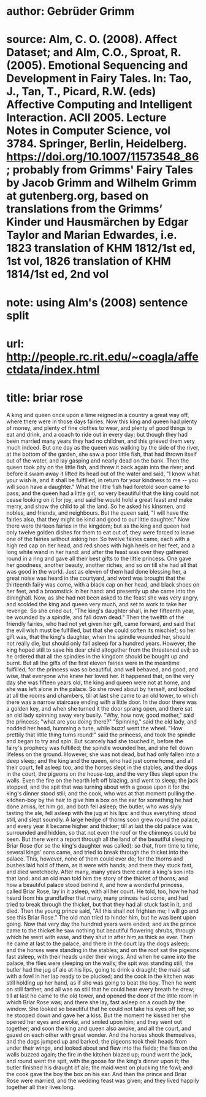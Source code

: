 # author: Gebrüder Grimm
# source: Alm, C. O. (2008). Affect Dataset; and Alm, C.O., Sproat, R. (2005). Emotional Sequencing and Development in Fairy Tales. In: Tao, J., Tan, T., Picard, R.W. (eds) Affective Computing and Intelligent Interaction. ACII 2005. Lecture Notes in Computer Science, vol 3784. Springer, Berlin, Heidelberg. https://doi.org/10.1007/11573548_86; probably from Grimms' Fairy Tales by Jacob Grimm and Wilhelm Grimm at gutenberg.org, based on translations from the Grimms’ Kinder und Hausmärchen by Edgar Taylor and Marian Edwardes, i.e. 1823 translation of KHM 1812/1st ed, 1st vol, 1826 translation of KHM 1814/1st ed, 2nd vol
# note: using Alm's (2008) sentence split
# url: http://people.rc.rit.edu/~coagla/affectdata/index.html
# title: briar rose

A king and queen once upon a time reigned in a country a great way off, where there were in those days fairies.
Now this king and queen had plenty of money, and plenty of fine clothes to wear, and plenty of good things to eat and drink, and a coach to ride out in every day: but though they had been married many years they had no children, and this grieved them very much indeed.
But one day as the queen was walking by the side of the river, at the bottom of the garden, she saw a poor little fish, that had thrown itself out of the water, and lay gasping and nearly dead on the bank.
Then the queen took pity on the little fish, and threw it back again into the river; and before it swam away it lifted its head out of the water and said, "I know what your wish is, and it shall be fulfilled, in return for your kindness to me -- you will soon have a daughter."
What the little fish had foretold soon came to pass; and the queen had a little girl, so very beautiful that the king could not cease looking on it for joy, and said he would hold a great feast and make merry, and show the child to all the land.
So he asked his kinsmen, and nobles, and friends, and neighbours.
But the queen said, "I will have the fairies also, that they might be kind and good to our little daughter."
Now there were thirteen fairies in the kingdom; but as the king and queen had only twelve golden dishes for them to eat out of, they were forced to leave one of the fairies without asking her.
So twelve fairies came, each with a high red cap on her head, and red shoes with high heels on her feet, and a long white wand in her hand: and after the feast was over they gathered round in a ring and gave all their best gifts to the little princess.
One gave her goodness, another beauty, another riches, and so on till she had all that was good in the world.
Just as eleven of them had done blessing her, a great noise was heard in the courtyard, and word was brought that the thirteenth fairy was come, with a black cap on her head, and black shoes on her feet, and a broomstick in her hand: and presently up she came into the dininghall.
Now, as she had not been asked to the feast she was very angry, and scolded the king and queen very much, and set to work to take her revenge.
So she cried out, "The king's daughter shall, in her fifteenth year, be wounded by a spindle, and fall down dead."
Then the twelfth of the friendly fairies, who had not yet given her gift, came forward, and said that the evil wish must be fulfilled, but that she could soften its mischief; so her gift was, that the king's daughter, when the spindle wounded her, should not really die, but should only fall asleep for a hundred years.
However, the king hoped still to save his dear child altogether from the threatened evil; so he ordered that all the spindles in the kingdom should be bought up and burnt.
But all the gifts of the first eleven fairies were in the meantime fulfilled; for the princess was so beautiful, and well behaved, and good, and wise, that everyone who knew her loved her.
It happened that, on the very day she was fifteen years old, the king and queen were not at home, and she was left alone in the palace.
So she roved about by herself, and looked at all the rooms and chambers, till at last she came to an old tower, to which there was a narrow staircase ending with a little door.
In the door there was a golden key, and when she turned it the door sprang open, and there sat an old lady spinning away very busily.
"Why, how now, good mother," said the princess; "what are you doing there?"
"Spinning," said the old lady, and nodded her head, humming a tune, while buzz! went the wheel.
"How prettily that little thing turns round!" said the princess, and took the spindle and began to try and spin.
But scarcely had she touched it, before the fairy's prophecy was fulfilled; the spindle wounded her, and she fell down lifeless on the ground.
However, she was not dead, but had only fallen into a deep sleep; and the king and the queen, who had just come home, and all their court, fell asleep too; and the horses slept in the stables, and the dogs in the court, the pigeons on the house-top, and the very flies slept upon the walls.
Even the fire on the hearth left off blazing, and went to sleep; the jack stopped, and the spit that was turning about with a goose upon it for the king's dinner stood still; and the cook, who was at that moment pulling the kitchen-boy by the hair to give him a box on the ear for something he had done amiss, let him go, and both fell asleep; the butler, who was slyly tasting the ale, fell asleep with the jug at his lips: and thus everything stood still, and slept soundly.
A large hedge of thorns soon grew round the palace, and every year it became higher and thicker; till at last the old palace was surrounded and hidden, so that not even the roof or the chimneys could be seen.
But there went a report through all the land of the beautiful sleeping Briar Rose (for so the king's daughter was called): so that, from time to time, several kings' sons came, and tried to break through the thicket into the palace.
This, however, none of them could ever do; for the thorns and bushes laid hold of them, as it were with hands; and there they stuck fast, and died wretchedly.
After many, many years there came a king's son into that land: and an old man told him the story of the thicket of thorns; and how a beautiful palace stood behind it, and how a wonderful princess, called Briar Rose, lay in it asleep, with all her court.
He told, too, how he had heard from his grandfather that many, many princes had come, and had tried to break through the thicket, but that they had all stuck fast in it, and died.
Then the young prince said, "All this shall not frighten me; I will go and see this Briar Rose."
The old man tried to hinder him, but he was bent upon going.
Now that very day the hundred years were ended; and as the prince came to the thicket he saw nothing but beautiful flowering shrubs, through which he went with ease, and they shut in after him as thick as ever.
Then he came at last to the palace, and there in the court lay the dogs asleep; and the horses were standing in the stables; and on the roof sat the pigeons fast asleep, with their heads under their wings.
And when he came into the palace, the flies were sleeping on the walls; the spit was standing still; the butler had the jug of ale at his lips, going to drink a draught; the maid sat with a fowl in her lap ready to be plucked; and the cook in the kitchen was still holding up her hand, as if she was going to beat the boy.
Then he went on still farther, and all was so still that he could hear every breath he drew; till at last he came to the old tower, and opened the door of the little room in which Briar Rose was; and there she lay, fast asleep on a couch by the window.
She looked so beautiful that he could not take his eyes off her, so he stooped down and gave her a kiss.
But the moment he kissed her she opened her eyes and awoke, and smiled upon him; and they went out together; and soon the king and queen also awoke, and all the court, and gazed on each other with great wonder.
And the horses shook themselves, and the dogs jumped up and barked; the pigeons took their heads from under their wings, and looked about and flew into the fields; the flies on the walls buzzed again; the fire in the kitchen blazed up; round went the jack, and round went the spit, with the goose for the king's dinner upon it; the butler finished his draught of ale; the maid went on plucking the fowl; and the cook gave the boy the box on his ear.
And then the prince and Briar Rose were married, and the wedding feast was given; and they lived happily together all their lives long.

